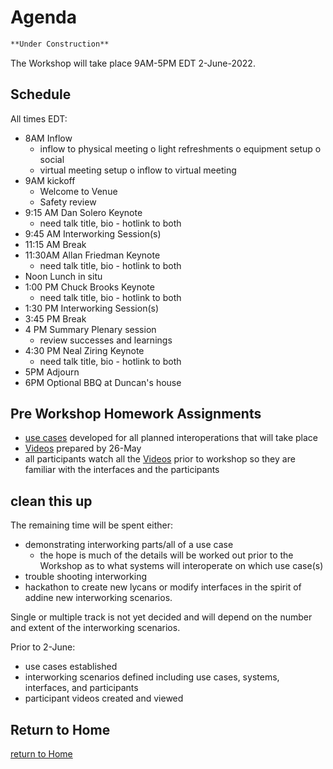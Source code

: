# Agenda

```markdown
**Under Construction**

```

The Workshop will take place 9AM-5PM EDT 2-June-2022.

## Schedule
All times EDT:
- 8AM Inflow
   + inflow to physical meeting
      o light refreshments
      o equipment setup
      o social
   + virtual meeting setup
      o inflow to virtual meeting
- 9AM kickoff
   + Welcome to Venue
   + Safety review
- 9:15 AM Dan Solero Keynote
   + need talk title, bio - hotlink to both
- 9:45 AM  Interworking Session(s)
- 11:15 AM Break
- 11:30AM Allan Friedman Keynote
   + need talk title, bio - hotlink to both
- Noon Lunch in situ
- 1:00 PM Chuck Brooks Keynote
   + need talk title, bio - hotlink to both
- 1:30 PM Interworking Session(s)
- 3:45 PM Break
- 4 PM Summary Plenary session
   + review successes and learnings
- 4:30 PM Neal Ziring Keynote
   + need talk title, bio - hotlink to both
- 5PM Adjourn
- 6PM Optional BBQ at Duncan's house

## Pre Workshop Homework Assignments
- [use cases](./DemoUseCases/#4-interoperability-demos) developed for all planned interoperations that will take place
- [Videos](./Videos/README.md) prepared by 26-May
- all participants watch all the [Videos](./Videos/README.md) prior to workshop so they are familiar with the interfaces and the participants


## clean this up
The remaining time will be spent either:
- demonstrating interworking parts/all of a use case
   + the hope is much of the details will be worked out prior to the Workshop as to what systems will interoperate on which use case(s)
- trouble shooting interworking
- hackathon to create new lycans or modify interfaces in the spirit of addine new interworking scenarios.



Single or multiple track is not yet decided and will depend on
the number and extent of the interworking scenarios.

Prior to 2-June:
- use cases established
- interworking scenarios defined including use cases, systems, interfaces, and participants
- participant videos created and viewed




## Return to Home
[return to Home](./index.md)

